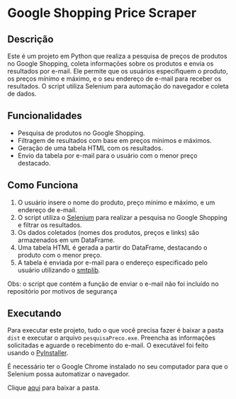 # Google Shopping Price Scraper

## Descrição

Este é um projeto em Python que realiza a pesquisa de preços de produtos no Google Shopping, coleta informações sobre os produtos e envia os resultados por e-mail. Ele permite que os usuários especifiquem o produto, os preços mínimo e máximo, e o seu endereço de e-mail para receber os resultados. O script utiliza Selenium para automação do navegador e coleta de dados.

## Funcionalidades

- Pesquisa de produtos no Google Shopping.
- Filtragem de resultados com base em preços mínimos e máximos.
- Geração de uma tabela HTML com os resultados.
- Envio da tabela por e-mail para o usuário com o menor preço destacado.

## Como Funciona

1. O usuário insere o nome do produto, preço mínimo e máximo, e um endereço de e-mail.
2. O script utiliza o [Selenium](https://selenium-python.readthedocs.io/) para realizar a pesquisa no Google Shopping e filtrar os resultados.
3. Os dados coletados (nomes dos produtos, preços e links) são armazenados em um DataFrame.
4. Uma tabela HTML é gerada a partir do DataFrame, destacando o produto com o menor preço.
5. A tabela é enviada por e-mail para o endereço especificado pelo usuário utilizando o [smtplib](https://docs.python.org/3/library/smtplib.html).

Obs: o script que contém a função de enviar o e-mail não foi incluído no repositório por motivos de segurança

## Executando

Para executar este projeto, tudo o que você precisa fazer é baixar a pasta `dist` e executar o arquivo `pesquisaPreco.exe`. Preencha as informações solicitadas e aguarde o recebimento do e-mail.
O executável foi feito usando o [PyInstaller](https://pyinstaller.org/en/stable/).

É necessário ter o Google Chrome instalado no seu computador para que o Selenium possa automatizar o navegador.

Clique [aqui](https://github.com/Numl8ck/pesquisa_preco/raw/dist) para baixar a pasta.
